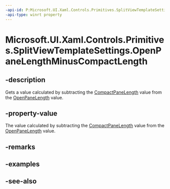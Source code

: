 ```yaml
---
-api-id: P:Microsoft.UI.Xaml.Controls.Primitives.SplitViewTemplateSettings.OpenPaneLengthMinusCompactLength
-api-type: winrt property
---
```


<!-- Property syntax
public double OpenPaneLengthMinusCompactLength { get; }
-->

# Microsoft.UI.Xaml.Controls.Primitives.SplitViewTemplateSettings.OpenPaneLengthMinusCompactLength

## -description
Gets a value calculated by subtracting the [CompactPaneLength](../microsoft.ui.xaml.controls/splitview_compactpanelength.md) value from the [OpenPaneLength](../microsoft.ui.xaml.controls/splitview_openpanelength.md) value.

## -property-value
The value calculated by subtracting the [CompactPaneLength](../microsoft.ui.xaml.controls/splitview_compactpanelength.md) value from the [OpenPaneLength](../microsoft.ui.xaml.controls/splitview_openpanelength.md) value.

## -remarks

## -examples

## -see-also
